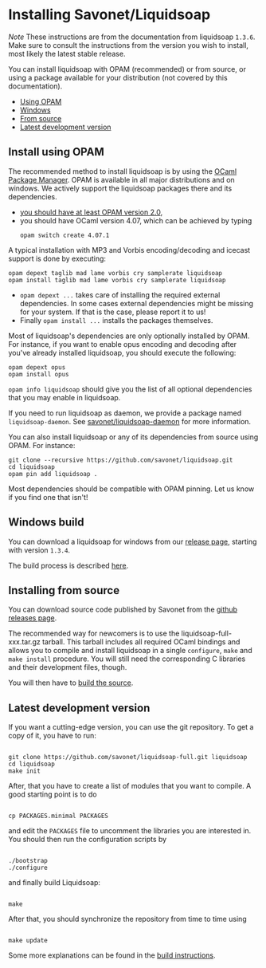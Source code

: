 Installing Savonet/Liquidsoap
=============================

*Note* These instructions are from the documentation from liquidsoap `1.3.6`.
Make sure to consult the instructions from the version you wish to install,
most likely the latest stable release.

You can install liquidsoap with OPAM (recommended) or from source, or using a
package available for your distribution (not covered by this documentation).

* [Using OPAM](#opam)
* [Windows](#windows)
* [From source](#source)
* [Latest development version](#latest)

Install using OPAM
------------------
The recommended method to install liquidsoap is by using the [OCaml Package
Manager](http://opam.ocaml.org/). OPAM is available in all major distributions
and on windows. We actively support the liquidsoap packages there and its
dependencies.

- [you should have at least OPAM version 2.0](https://opam.ocaml.org/doc/Install.html),
- you should have OCaml version 4.07, which can be achieved by typing
  ```
  opam switch create 4.07.1
  ```

A typical installation with MP3 and Vorbis encoding/decoding and icecast support is done by executing:

```
opam depext taglib mad lame vorbis cry samplerate liquidsoap
opam install taglib mad lame vorbis cry samplerate liquidsoap
```

* `opam depext ...` takes care of installing the required external dependencies. In some cases external dependencies might be missing for your system. If that is the case, please report it to us!
* Finally `opam install ...` installs the packages themselves.

Most of liquidsoap's dependencies are only optionally installed by OPAM. For instance,
if you want to enable opus encoding and decoding after you've already installed liquidsoap, you should execute the following:

```
opam depext opus
opam install opus
```

`opam info liquidsoap` should give you the list of all optional dependencies that you may
enable in liquidsoap.

If you need to run liquidsoap as daemon, we provide a package named `liquidsoap-daemon`.
See [savonet/liquidsoap-daemon](https://github.com/savonet/liquidsoap-daemon) for more information.

You can also install liquidsoap or any of its dependencies from source using OPAM. For instance:

```
git clone --recursive https://github.com/savonet/liquidsoap.git
cd liquidsoap
opam pin add liquidsoap .
```

Most dependencies should be compatible with OPAM pinning. Let us know if you find one that isn't!

Windows build
-------------
You can download a liquidsoap for windows from our [release page](https://github.com/savonet/liquidsoap/releases), starting with version `1.3.4`.

The build process is described [here](windows.html).

Installing from source
----------------------
You can download source code published by Savonet from the [github releases
page](https://github.com/savonet/liquidsoap/releases).

The recommended way for newcomers is to use the liquidsoap-full-xxx.tar.gz
tarball. This tarball includes all required OCaml bindings and allows you to
compile and install liquidsoap in a single `configure`, `make` and ```
make
install```
 procedure. You will still need the corresponding C libraries and their
development files, though.

You will then have to [build the source](doc-dev/build.html).

Latest development version
--------------------------
If you want a cutting-edge version, you can use the git repository.
To get a copy of it, you have to run:

```

git clone https://github.com/savonet/liquidsoap-full.git liquidsoap
cd liquidsoap
make init
```

After, that you have to create a list of modules that you want to compile. A
good starting point is to do

```

cp PACKAGES.minimal PACKAGES
```

and edit the `PACKAGES` file to uncomment the libraries you are interested in.
You should then run the configuration scripts by

```

./bootstrap
./configure
```

and finally build Liquidsoap:

```

make
```

After that, you should synchronize the repository from time to time using

```

make update
```

Some more explanations can be found in the [build instructions](doc-dev/build.html).


